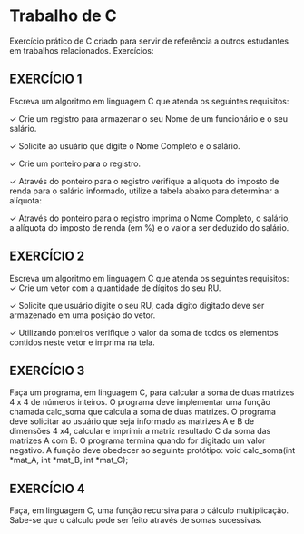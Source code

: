 # Trabalho de C
Exercício prático de C criado para servir de referência a outros estudantes em trabalhos relacionados. Exercícios:

## EXERCÍCIO 1
Escreva um algoritmo em linguagem C que atenda os seguintes requisitos: 

✓ Crie um registro para armazenar o seu Nome de um funcionário e o seu salário. 

✓ Solicite ao usuário que digite o Nome Completo e o salário. 

✓ Crie um ponteiro para o registro. 

✓ Através do ponteiro para o registro verifique a alíquota do imposto de renda para o salário informado, utilize a tabela abaixo para determinar a alíquota: 

✓ Através do ponteiro para o registro imprima o Nome Completo, o salário, a alíquota do imposto de renda (em %) e o valor a ser deduzido do salário.


## EXERCÍCIO 2
Escreva um algoritmo em linguagem C que atenda os seguintes requisitos: 
✓ Crie um vetor com a quantidade de dígitos do seu RU. 

✓ Solicite que usuário digite o seu RU, cada digito digitado deve ser armazenado em uma posição do vetor. 

✓ Utilizando ponteiros verifique o valor da soma de todos os elementos contidos neste vetor e imprima na tela.

## EXERCÍCIO 3
Faça um programa, em linguagem C, para calcular a soma de duas matrizes 4 x 4 de números inteiros. O programa deve implementar uma função chamada calc_soma que calcula a soma de duas matrizes. O programa deve solicitar ao usuário que seja informado as matrizes A e B de dimensões 4 x4, calcular e imprimir a matriz resultado C da soma das matrizes A com B. O programa termina quando for digitado um valor negativo. A função deve obedecer ao seguinte protótipo:
 void calc_soma(int *mat_A, int *mat_B, int *mat_C); 

## EXERCÍCIO 4
Faça, em linguagem C, uma função recursiva para o cálculo multiplicação. Sabe-se que o cálculo pode ser feito através de somas sucessivas. 

